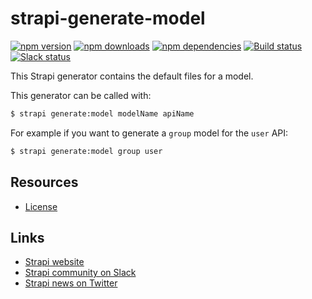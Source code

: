 # strapi-generate-model

[![npm version](https://img.shields.io/npm/v/strapi-generate-model.svg)](https://www.npmjs.org/package/strapi-generate-model)
[![npm downloads](https://img.shields.io/npm/dm/strapi-generate-model.svg)](https://www.npmjs.org/package/strapi-generate-model)
[![npm dependencies](https://david-dm.org/strapi/strapi-generate-model.svg)](https://david-dm.org/strapi/strapi-generate-model)
[![Build status](https://travis-ci.org/strapi/strapi-generate-model.svg?branch=master)](https://travis-ci.org/strapi/strapi-generate-model)
[![Slack status](https://slack.strapi.io/badge.svg)](https://slack.strapi.io)

This Strapi generator contains the default files for a model.

This generator can be called with:

```bash
$ strapi generate:model modelName apiName
```

For example if you want to generate a `group` model for the `user` API:

```bash
$ strapi generate:model group user
```

## Resources

- [License](LICENSE)

## Links

- [Strapi website](https://strapi.akemona.com/)
- [Strapi community on Slack](https://slack.strapi.io)
- [Strapi news on Twitter](https://twitter.com/strapijs)
